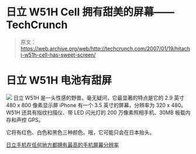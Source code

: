 # 日立 W51H Cell 拥有甜美的屏幕——TechCrunch

> 原文：<https://web.archive.org/web/http://techcrunch.com/2007/01/19/hitachi-w51h-cell-has-sweet-screen/>

# 日立 W51H 电池有甜屏

![](img/d9a4b46c9603fe0c741cc2f440fc4360.png)
日立 W51H 是一头性感的野兽。毫无疑问，它最显著的特点是它的 2.9 英寸 480 x 800 像素显示屏 iPhone 有一个 3.5 英寸的屏幕，分辨率为 320 x 480。W51H 还具有指纹扫描仪、带 LED 闪光灯的 200 万像素照相手机、30MB 板载内存和声控 GPS。

它将有红色、白色和黑色三种颜色。哦，它可能只会在日本抬头。

[日立手机在任何地方都拥有最高的手机屏幕分辨率](https://web.archive.org/web/20210413142249/http://blog.scifi.com/tech/archives/2007/01/19/hitachi_phone_s.html)